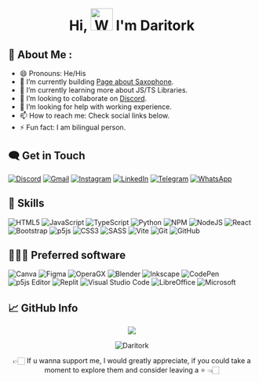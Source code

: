 <h1 align="center"> 
         Hi, <img src="https://raw.githubusercontent.com/nixin72/nixin72/master/wave.gif" alt="Waving hand animated gif" height="45" width="45"> I'm Daritork
</h1>

## 💫 About Me :
- 😄 Pronouns: He/His
- 🔭 I’m currently building [Page about Saxophone](https://daritork.github.io/SaxPage/).
- 🌱 I’m currently learning more about JS/TS Libraries.
- 👯 I’m looking to collaborate on [Discord](https://discord.com/invite/k5tDe6Tw).
- 🤔 I’m looking for help with working experience.
- 📫 How to reach me: Check social links below.
- ⚡ Fun fact: I am bilingual person.

## 🗨️ Get in Touch
<p align="left">
         <a href="https://discord.com/invite/k5tDe6Tw" target="_blank"><img alt="Discord" src="https://img.shields.io/badge/Discord-%235865F2.svg?style=for-the-badge&logo=discord&logoColor=white"></a>
         <a href="mailto:diatlov.dmytr@gmail.com" target="_blank"><img alt="Gmail" src="https://img.shields.io/badge/Gmail-D14836?style=for-the-badge&logo=gmail&logoColor=white"></a>
         <a href="https://www.instagram.com/dimon_lucky_/" target="_blank"><img alt="Instagram" src="https://img.shields.io/badge/Instagram-%23E4405F.svg?style=for-the-badge&logo=Instagram&logoColor=white"></a>
         <a href="https://www.linkedin.com/in/dmytro-diatlov-26aba7285/" target="_blank"><img alt="LinkedIn" src="https://img.shields.io/badge/linkedin-%230077B5.svg?style=for-the-badge&logo=linkedin&logoColor=white"></a>
         <a href="https://t.me/Daritork" target="_blank"><img alt="Telegram" src="https://img.shields.io/badge/Telegram-2CA5E0?style=for-the-badge&logo=telegram&logoColor=white"></a>
         <a href="https://wa.me/qr/6DIYMCAC7N6XN1" target="_blank"><img alt="WhatsApp" src="https://img.shields.io/badge/WhatsApp-25D366?style=for-the-badge&logo=whatsapp&logoColor=white"></a>
</p>

## 💪 Skills
![HTML5](https://img.shields.io/badge/html5-%23E34F26.svg?style=for-the-badge&logo=html5&logoColor=white) ![JavaScript](https://img.shields.io/badge/javascript-%23323330.svg?style=for-the-badge&logo=javascript&logoColor=%23F7DF1E) ![TypeScript](https://img.shields.io/badge/typescript-%23007ACC.svg?style=for-the-badge&logo=typescript&logoColor=white) ![Python](https://img.shields.io/badge/python-3670A0?style=for-the-badge&logo=python&logoColor=ffdd54) ![NPM](https://img.shields.io/badge/NPM-%23000000.svg?style=for-the-badge&logo=npm&logoColor=white) ![NodeJS](https://img.shields.io/badge/node.js-6DA55F?style=for-the-badge&logo=node.js&logoColor=white) ![React](https://img.shields.io/badge/react-%2320232a.svg?style=for-the-badge&logo=react&logoColor=%2361DAFB) ![Bootstrap](https://img.shields.io/badge/bootstrap-%238511FA.svg?style=for-the-badge&logo=bootstrap&logoColor=white) ![p5js](https://img.shields.io/badge/p5.js-ED225D?style=for-the-badge&logo=p5.js&logoColor=FFFFFF) ![CSS3](https://img.shields.io/badge/css3-%231572B6.svg?style=for-the-badge&logo=css3&logoColor=white) ![SASS](https://img.shields.io/badge/SASS-hotpink.svg?style=for-the-badge&logo=SASS&logoColor=white) ![Vite](https://img.shields.io/badge/vite-%23646CFF.svg?style=for-the-badge&logo=vite&logoColor=white) ![Git](https://img.shields.io/badge/git-%23F05033.svg?style=for-the-badge&logo=git&logoColor=white) ![GitHub](https://img.shields.io/badge/github-%23121011.svg?style=for-the-badge&logo=github&logoColor=white)

## 👨🏻‍💻 Preferred software
![Canva](https://img.shields.io/badge/Canva-%2300C4CC.svg?style=for-the-badge&logo=Canva&logoColor=white) ![Figma](https://img.shields.io/badge/figma-%23F24E1E.svg?style=for-the-badge&logo=figma&logoColor=white) ![OperaGX](https://img.shields.io/badge/Opera-FF1B2D?style=for-the-badge&logo=Opera&logoColor=white) ![Blender](https://img.shields.io/badge/blender-%23F5792A.svg?style=for-the-badge&logo=blender&logoColor=white) ![Inkscape](https://img.shields.io/badge/Inkscape-e0e0e0?style=for-the-badge&logo=inkscape&logoColor=080A13) ![CodePen](https://img.shields.io/badge/Codepen-000000?style=for-the-badge&logo=codepen&logoColor=white) ![p5js Editor](https://img.shields.io/badge/p5.js-ED225D?style=for-the-badge&logo=p5.js&logoColor=FFFFFF) ![Replit](https://img.shields.io/badge/Replit-DD1200?style=for-the-badge&logo=Replit&logoColor=white) ![Visual Studio Code](https://img.shields.io/badge/Visual%20Studio%20Code-0078d7.svg?style=for-the-badge&logo=visual-studio-code&logoColor=white) ![LibreOffice](https://img.shields.io/badge/LibreOffice-%2318A303?style=for-the-badge&logo=LibreOffice&logoColor=white) ![Microsoft](https://img.shields.io/badge/Microsoft-0078D4?style=for-the-badge&logo=microsoft&logoColor=white)

## 📈 GitHub Info
<p align="center">
  <img src="https://github-profile-summary-cards.vercel.app/api/cards/profile-details?username=Daritork&theme=github_dark"/>
</p>

<p align="center"> <img src="https://komarev.com/ghpvc/?username=Daritork&label=Views&color=blue&style=plastic&style=for-the-badge" alt="Daritork" /> </p>

<p align="center"> 👉🏻 If u wanna support me, I would greatly appreciate, if you could take a moment to explore them and consider leaving a ⭐️ 👈🏻 </p>
